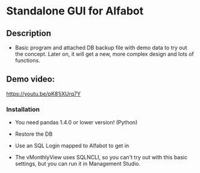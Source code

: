 # Standalone GUI for Alfabot

## Description

- Basic program and attached DB backup file with demo data to try out the concept. Later on, it will get a new, more complex design and lots of functions.

## Demo video:
https://youtu.be/pK81jXUrq7Y

### Installation

- You need pandas 1.4.0 or lower version! (Python)

- Restore the DB
- Use an SQL Login mapped to Alfabot to get in
- The vMonthlyView uses SQLNCLI, so you can't try out with this basic settings, but you can run it in Management Studio.



